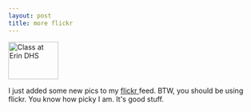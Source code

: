 ```yaml
---
layout: post
title: more flickr 
---
```

<div class="floating_left"><a href="http://www.flickr.com/photos/sbwoodside/2058917/" title="Photo Sharing"><img src="http://photos2.flickr.com/2058917_d05bb6e5b7_t.jpg" alt="Class at Erin DHS" height="75" width="100" /></a></div>

I just added some new pics to my <a href="http://www.flickr.com/photos/sbwoodside/">flickr </a>feed. BTW, you should be using flickr. You know how picky I am. It's good stuff.
